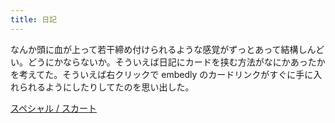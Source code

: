 ```yaml
---
title: 日記
---
```


なんか頭に血が上って若干締め付けられるような感覚がずっとあって結構しんどい。どうにかならないか。そういえば日記にカードを挟む方法がなにかあったかを考えてた。そういえば右クリックで embedly のカードリンクがすぐに手に入れられるようにしたりしてたのを思い出した。


<a href="https://open.spotify.com/intl-ja/track/2a6lHtlCqqx1hBVRlksgVR?si=3afa52f9cfeb48d9&nd=1&dlsi=da56b28c82924f54" class="embedly-card">スペシャル / スカート</a>